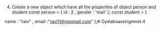 4. Create a new object which have all the properties of object person and student
const person = {
id : 2 ,
gender : 'mail'
};
const student = {

name : "ravi" ,
email :"ravi11@yopmail.com"
};# Oyelabsassingmnet.4
